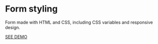 # Form styling

Form made with HTML and CSS, including CSS variables and responsive design.

[SEE DEMO](https://form-styling.netlify.app/)
